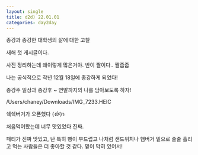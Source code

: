 ```yaml
---
layout: single
title: d2d) 22.01.01
categories: day2day
---
```


종강과 종강한 대학생의 삶에 대한 고찰

새해 첫 게시글이다.

사진 정리하는데 왜이렇게 많은거야. 반이 짤이다.. 짤줍줍

나는 공식적으로 작년 12월 18일에 종강하게 되었다!

종강주 일상과 종강후 ~ 연말까지의 나를 담아보도록 하자!

/Users/chaney/Downloads/IMG_7233.HEIC 

쉑쉑버거가 오픈했다 (งᐖ)ว 

처음먹어봤는데 너무 맛있었다 진짜. 

패티가 진짜 맛있고, 난 특히 빵이 부드럽고 나처럼 샌드위치나 햄버거 밑으로 줄줄 흘리고 먹는 사람들은 더 좋아할 것 같다. 밑이 막혀 있어서!



